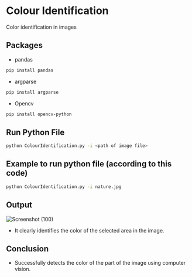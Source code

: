 # Colour Identification
Color identification in images

## Packages

* pandas 

```bash
pip install pandas
```

* argparse

```bash
pip install argparse
```

* Opencv

```bash
pip install opencv-python
```

## Run Python File
```bash
python ColourIdentification.py -i <path of image file>
```
## Example to run python file (according to this code)
```bash
python ColourIdentification.py -i nature.jpg
```

## Output
![Screenshot (100)](https://user-images.githubusercontent.com/84067009/118804253-162ac500-b8c2-11eb-9467-74d51df6bbdb.png)

  * It clearly identifies the color of the selected area in the image.


## Conclusion 

   * Successfully detects the color of the part of the image using computer vision.
